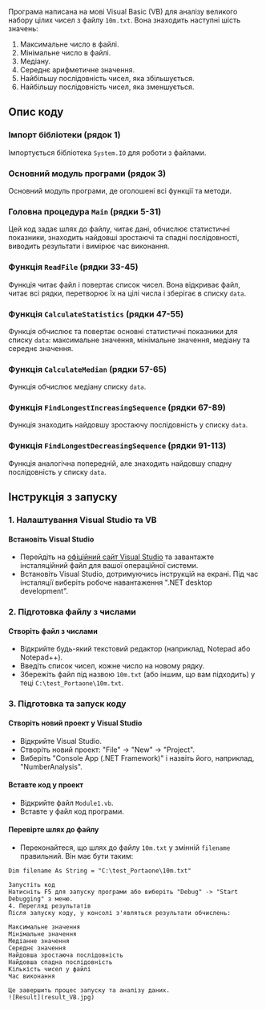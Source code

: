 Програма написана на мові Visual Basic (VB) для аналізу великого набору цілих чисел з файлу `10m.txt`. Вона знаходить наступні шість значень:

1. Максимальне число в файлі.
2. Мінімальне число в файлі.
3. Медіану.
4. Середнє арифметичне значення.
5. Найбільшу послідовність чисел, яка збільшується.
6. Найбільшу послідовність чисел, яка зменшується.

## Опис коду

### Імпорт бібліотеки (рядок 1)
Імпортується бібліотека `System.IO` для роботи з файлами.

### Основний модуль програми (рядок 3)
Основний модуль програми, де оголошені всі функції та методи.

### Головна процедура `Main` (рядки 5-31)
Цей код задає шлях до файлу, читає дані, обчислює статистичні показники, знаходить найдовші зростаючі та спадні послідовності, виводить результати і вимірює час виконання.

### Функція `ReadFile` (рядки 33-45)
Функція читає файл і повертає список чисел. Вона відкриває файл, читає всі рядки, перетворює їх на цілі числа і зберігає в списку `data`.

### Функція `CalculateStatistics` (рядки 47-55)
Функція обчислює та повертає основні статистичні показники для списку `data`: максимальне значення, мінімальне значення, медіану та середнє значення.

### Функція `CalculateMedian` (рядки 57-65)
Функція обчислює медіану списку `data`.

### Функція `FindLongestIncreasingSequence` (рядки 67-89)
Функція знаходить найдовшу зростаючу послідовність у списку `data`.

### Функція `FindLongestDecreasingSequence` (рядки 91-113)
Функція аналогічна попередній, але знаходить найдовшу спадну послідовність у списку `data`.

## Інструкція з запуску

### 1. Налаштування Visual Studio та VB
#### Встановіть Visual Studio
- Перейдіть на [офіційний сайт Visual Studio](https://visualstudio.microsoft.com/) та завантажте інсталяційний файл для вашої операційної системи.
- Встановіть Visual Studio, дотримуючись інструкцій на екрані. Під час інсталяції виберіть робоче навантаження ".NET desktop development".

### 2. Підготовка файлу з числами
#### Створіть файл з числами
- Відкрийте будь-який текстовий редактор (наприклад, Notepad або Notepad++).
- Введіть список чисел, кожне число на новому рядку.
- Збережіть файл під назвою `10m.txt` (або іншим, що вам підходить) у теці `C:\test_Portaone\10m.txt`.

### 3. Підготовка та запуск коду
#### Створіть новий проект у Visual Studio
- Відкрийте Visual Studio.
- Створіть новий проект: "File" -> "New" -> "Project".
- Виберіть "Console App (.NET Framework)" і назвіть його, наприклад, "NumberAnalysis".

#### Вставте код у проект
- Відкрийте файл `Module1.vb`.
- Вставте у файл код програми.

#### Перевірте шлях до файлу
- Переконайтеся, що шлях до файлу `10m.txt` у змінній `filename` правильний. Він має бути таким:
```vbnet
Dim filename As String = "C:\test_Portaone\10m.txt"

Запустіть код
Натисніть F5 для запуску програми або виберіть "Debug" -> "Start Debugging" з меню.
4. Перегляд результатів
Після запуску коду, у консолі з'являться результати обчислень:

Максимальне значення
Мінімальне значення
Медіанне значення
Середнє значення
Найдовша зростаюча послідовність
Найдовша спадна послідовність
Кількість чисел у файлі
Час виконання

Це завершить процес запуску та аналізу даних.
![Result](result_VB.jpg)